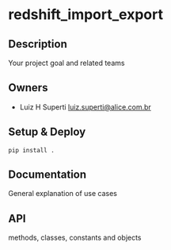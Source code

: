 # redshift_import_export
## Description
Your project goal and related teams
## Owners
- Luiz H Superti luiz.superti@alice.com.br
## Setup & Deploy
```pip install .```

## Documentation
General explanation of use cases

## API
methods, classes, constants and objects